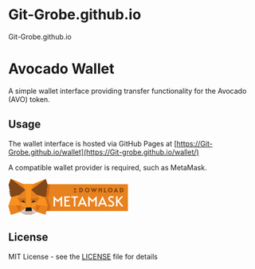 # Git-Grobe.github.io
Git-Grobe.github.io

# Avocado Wallet
A simple wallet interface providing transfer functionality for the Avocado (AVO) token.

## Usage

The wallet interface is hosted via GitHub Pages at [https://Git-Grobe.github.io/wallet](https://Git-grobe.github.io/wallet/)

A compatible wallet provider is required, such as MetaMask.

[![Download MetaMask](/images/download-metamask-dark.png?raw=true)](https://metamask.io/)

## License

MIT License - see the [LICENSE](LICENSE) file for details